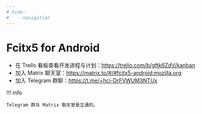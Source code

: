 ```yaml
---
# hide:
#   - navigation
---
```


# Fcitx5 for Android

* 在 Trello 看板查看开发进程与计划：<https://trello.com/b/gftk6ZdV/kanban>
* 加入 Matrix 聊天室：<https://matrix.to/#/#fcitx5-android:mozilla.org>
* 加入 Telegram 群聊：<https://t.me/+hci-DrFVWUM3NTUx>

!!! info

    Telegram 群与 Matrix 聊天室是互通的。
